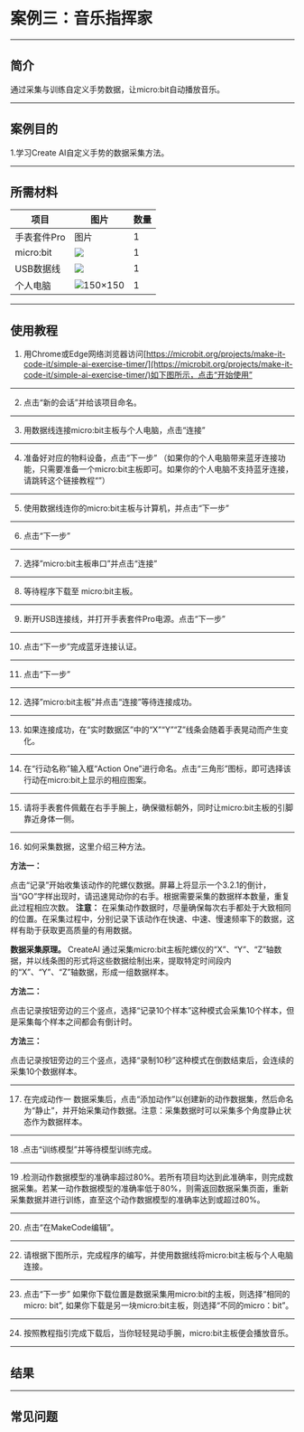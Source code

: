 # 案例三：音乐指挥家

___
## 简介 
通过采集与训练自定义手势数据，让micro:bit自动播放音乐。
___
## 案例目的

1.学习Create AI自定义手势的数据采集方法。
___
## 所需材料
|项目|图片|数量|
|--|--|--|
|手表套件Pro|图片|1|
|micro:bit|![](https://wiki-media-ef.oss-cn-hongkong.aliyuncs.com/docs/microbit/getting-started/microbit-jacdac-smartexploration-kit/images/microbit%20%E6%AD%A3(1).png)|1|
|USB数据线|![](https://wiki-media-ef.oss-cn-hongkong.aliyuncs.com/docs/microbit/getting-started/microbit-jacdac-smartexploration-kit/images/sensor/usb%20cable1.png)|1|
|个人电脑|![](microbit-smart-climate-kit-case-01-04.png (150×150))|1|
___
## 使用教程
1. 用Chrome或Edge网络浏览器访问[https://microbit.org/projects/make-it-code-it/simple-ai-exercise-timer/](https://microbit.org/projects/make-it-code-it/simple-ai-exercise-timer/)如下图所示，点击“开始使用”


___
2. 点击“新的会话”并给该项目命名。


___
3. 用数据线连接micro:bit主板与个人电脑，点击“连接”


___
4. 准备好对应的物料设备，点击“下一步”
（如果你的个人电脑带来蓝牙连接功能，只需要准备一个micro:bit主板即可。如果你的个人电脑不支持蓝牙连接，请跳转这个链接教程“”）


___
5. 使用数据线连你的micro:bit主板与计算机，并点击“下一步”


___
6. 点击“下一步”


___
7. 选择”micro:bit主板串口”并点击“连接”


___
8. 等待程序下载至 micro:bit主板。


___
9. 断开USB连接线，并打开手表套件Pro电源。点击“下一步”


___
10. 点击“下一步”完成蓝牙连接认证。


___
11. 点击“下一步”


___
12. 选择”micro:bit主板”并点击“连接”等待连接成功。


___
13. 如果连接成功，在“实时数据区”中的“X”“Y”“Z”线条会随着手表晃动而产生变化。


___
14. 在“行动名称”输入框“Action One”进行命名。点击“三角形”图标，即可选择该行动在micro:bit上显示的相应图案。



___
15. 请将手表套件佩戴在右手手腕上，确保徽标朝外，同时让micro:bit主板的引脚靠近身体一侧。


___
16. 如何采集数据，这里介绍三种方法。

**方法一：**

点击“记录”开始收集该动作的陀螺仪数据。屏幕上将显示一个3.2.1的倒计，当“GO”字样出现时，请迅速晃动你的右手。根据需要采集的数据样本数量，重复此过程相应次数。
**注意：** 在采集动作数据时，尽量确保每次右手都处于大致相同的位置。在采集过程中，分别记录下该动作在快速、中速、慢速频率下的数据，这样有助于获取更高质量的有用数据。


**数据采集原理。**
CreateAI 通过采集micro:bit主板陀螺仪的“X”、“Y”、“Z”轴数据，并以线条图的形式将这些数据绘制出来，提取特定时间段内的“X”、“Y”、“Z”轴数据，形成一组数据样本。

**方法二：**

点击记录按钮旁边的三个竖点，选择“记录10个样本”这种模式会采集10个样本，但是采集每个样本之间都会有倒计时。



**方法三：**

点击记录按钮旁边的三个竖点，选择“录制10秒”这种模式在倒数结束后，会连续的采集10个数据样本。


___
17. 在完成动作一 数据采集后，点击“添加动作”以创建新的动作数据集，然后命名为“静止”，并开始采集动作数据。注意：采集数据时可以采集多个角度静止状态作为数据样本。



___
18 .点击“训练模型”并等待模型训练完成。


___
19 .检测动作数据模型的准确率超过80%。若所有项目均达到此准确率，则完成数据采集。若某一动作数据模型的准确率低于80%，则需返回数据采集页面，重新采集数据并进行训练，直至这个动作数据模型的准确率达到或超过80%。

___
20. 点击“在MakeCode编辑”。


___
22. 请根据下图所示，完成程序的编写，并使用数据线将micro:bit主板与个人电脑连接。

___
23. 点击“下一步”
如果你下载位置是数据采集用micro:bit的主板，则选择“相同的micro: bit”, 如果你下载是另一块micro:bit主板，则选择“不同的micro：bit”。


___
24. 按照教程指引完成下载后，当你轻轻晃动手腕，micro:bit主板便会播放音乐。

---
## 结果



---
## 常见问题



